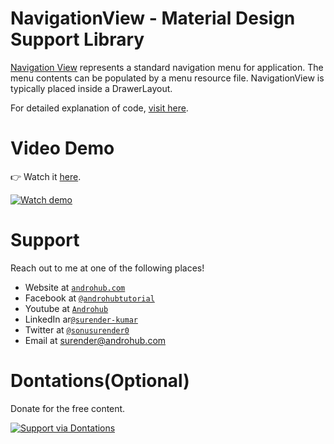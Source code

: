 # NavigationView - Material Design Support Library
[Navigation View](http://developer.android.com/reference/android/support/design/widget/NavigationView.html) represents a standard navigation menu for application. The menu contents can be populated by a menu resource file. NavigationView is typically placed inside a DrawerLayout.

For detailed explanation of code, [visit here](http://www.androhub.com/navigation-view-material-design-support-library-tutorial/).

# Video Demo
👉 Watch it <a href="https://youtu.be/_ky7q7QywXo">here</a>.
<br>

[![Watch demo](http://i3.ytimg.com/vi/_ky7q7QywXo/hqdefault.jpg)](https://youtu.be/_ky7q7QywXo)

# Support
Reach out to me at one of the following places!

- Website at <a href="http://www.androhub.com/" target="_blank">`androhub.com`</a>
- Facebook at <a href="https://www.facebook.com/androhubtutorial/" target="_blank">`@androhubtutorial`</a>
- Youtube at <a href="https://www.youtube.com/channel/UCHJh3E9mtRzbM3WVVl9glJg" target="_blank">`Androhub`</a>
- LinkedIn ar<a href="https://www.linkedin.com/in/surender-kumar-681472a8?originalSubdomain=in" target="_blank">`@surender-kumar`</a>
- Twitter at <a href="https://twitter.com/sonusurender0/" target="_blank">`@sonusurender0`</a>
- Email at surender@androhub.com

# Dontations(Optional)
Donate for the free content.
<br>

[![Support via Dontations](https://www.paypalobjects.com/en_GB/i/btn/btn_donateCC_LG.gif)](https://www.paypal.com/cgi-bin/webscr?cmd=_donations&business=sonu.surendra0%40gmail.com&currency_code=USD&source=url)
